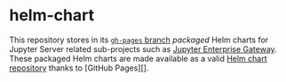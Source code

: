 # helm-chart


This repository stores in its [`gh-pages`
branch](https://github.com/jupyter-server/helm-chart/tree/gh-pages) _packaged_ Helm
charts for Jupyter Server related sub-projects such as [Jupyter Enterprise Gateway](https://github.com/jupyter-server/enterprise_gateway). These packaged Helm charts are made available as a valid [Helm chart
repository](https://helm.sh/docs/chart_repository/) thanks to [GitHub Pages][].
